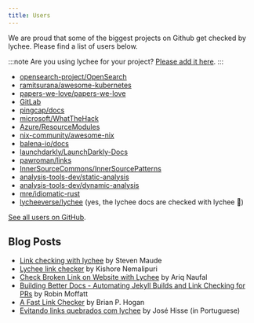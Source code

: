 ```yaml
---
title: Users
---
```


We are proud that some of the biggest projects on Github get checked by lychee.
Please find a list of users below.

:::note
Are you using lychee for your project? [Please add it here](https://github.com/lycheeverse/lychee/pull/730).
:::

- [opensearch-project/OpenSearch](https://github.com/opensearch-project/OpenSearch)
- [ramitsurana/awesome-kubernetes](https://github.com/ramitsurana/awesome-kubernetes)
- [papers-we-love/papers-we-love](https://github.com/papers-we-love/papers-we-love)
- [GitLab](https://docs.gitlab.com/development/documentation/testing/links/)
- [pingcap/docs](https://github.com/pingcap/docs)
- [microsoft/WhatTheHack](https://github.com/microsoft/WhatTheHack)
- [Azure/ResourceModules](https://github.com/Azure/ResourceModules)
- [nix-community/awesome-nix](https://github.com/nix-community/awesome-nix)
- [balena-io/docs](https://github.com/balena-io/docs)
- [launchdarkly/LaunchDarkly-Docs](https://github.com/launchdarkly/LaunchDarkly-Docs)
- [pawroman/links](https://github.com/pawroman/links)
- [InnerSourceCommons/InnerSourcePatterns](https://github.com/InnerSourceCommons/InnerSourcePatterns)
- [analysis-tools-dev/static-analysis](https://github.com/analysis-tools-dev/static-analysis)
- [analysis-tools-dev/dynamic-analysis](https://github.com/analysis-tools-dev/dynamic-analysis)
- [mre/idiomatic-rust](https://github.com/mre/idiomatic-rust)
- [lycheeverse/lychee](https://github.com/lycheeverse/lychee) (yes, the lychee docs are checked with lychee 🤯)

[See all users on GitHub](https://github.com/lycheeverse/lychee-action/network/dependents).

## Blog Posts

- [Link checking with lychee](https://www.stevenmaude.co.uk/posts/link-checking-with-lychee) by Steven Maude
- [Lychee link checker](https://kishorenl-official.medium.com/lychee-link-checker-4443e9a4fee2) by Kishore Nemalipuri
- [Check Broken Link on Website with Lychee](https://ariq.nauf.al/blog/check-broken-link-on-website-with-lychee/) by Ariq Naufal
- [Building Better Docs - Automating Jekyll Builds and Link Checking for PRs](https://rmoff.net/2023/04/20/building-better-docs-automating-jekyll-builds-and-link-checking-for-prs/) by Robin Moffatt
- [A Fast Link Checker](https://newsletter.bphogan.com/archive/issue-37-pitching-with-the-minto-pyramid-and-a/) by Brian P. Hogan
- [Evitando links quebrados com lychee](https://www.josehisse.dev/blog/evitando-links-quebrados-com-lychee/) by José Hisse (in Portuguese)
